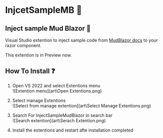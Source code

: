 # InjcetSampleMB :syringe:

## Inject sample Mud Blazor :syringe:

Visual Studio extention to inject sample code from <a href="https://mudblazor.com/docs/overview">MudBlazor docs</a> to your razor component.

This extention is in Preview now.

## How To Install :question:
1. Open VS 2022 and select Extentions menu  
![Extention menu](art\Open Extentions.png)
  
2. Select manage Extentions  
![Select from manage extention](art\Select Manage Extentions.png)

3. Search For InjectSampleMudBlazor in search bar  
![Search extention](art\Serach Extention.png)

4. Install the extentions and restart afte installation completed